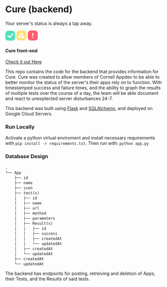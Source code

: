 # Cure (backend)
Your server's status is always a tap away.
<p align="center">

![Cure](https://raw.githubusercontent.com/young-k/cure/master/Cure/Cure/Assets.xcassets/checkPassed.imageset/checkPassed.png) ![Cure](https://raw.githubusercontent.com/young-k/cure/master/Cure/Cure/Assets.xcassets/checkCaution.imageset/checkCaution.png) ![Cure](https://raw.githubusercontent.com/young-k/cure/master/Cure/Cure/Assets.xcassets/checkFailed.imageset/checkFailed.png)

</p>

#### Cure front-end
[Check it out Here](https://github.com/young-k/cure "Cure Frontend")

This repo contains the code for the backend that provides information for Cure. Cure was created to allow members of Cornell Appdev to be able to better monitor the status of the server's their apps rely on to function. With timestamped success and failure times, and the ability to graph the results of multiple tests over the course of a day, the team will be able document and react to unexptected server disturbances 24-7. 
 
This backend was built using [Flask](https://flask-sqlalchemy.palletsprojects.com/en/2.x/ ) and [SQLAlchemy](https://www.sqlalchemy.org), and deployed on Google Cloud Servers.

### Run Locally
Activate a python virtual enviroment and install necessary requirements with `pip install -r requirements.txt`. Then run with:
```python app.py```


### Database Design
```
.
└── App
    ├── id
    ├── name
    ├── icon
    ├── test(s)
    │   ├── id
    │   ├── name
    │   ├── url
    │   ├── method
    │   ├── parameters
    │   ├── Result(s)
    │   │   ├── id
    │   │   ├── success
    │   │   ├── createdAt
    │   │   └── updatedAt
    │   ├── createdAt
    │   └── updatedAt
    ├── createdAt
    └── updatedAt
```
The backend has endpoints for posting, retreiving and deletion of Apps, their Tests, and the Results of said tests. 